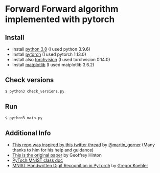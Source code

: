 # Forward Forward algorithm implemented with pytorch

## Install
- Install [python 3.8](https://www.python.org/downloads/) (I used python 3.9.6)
- Install [pytorch](https://pytorch.org/get-started/locally/) (I used pytorch 1.13.0)
- Install also [torchvision](https://pytorch.org/get-started/locally/) (I used torchvision 0.14.0)
- Install [matplotlib](https://matplotlib.org/stable/users/installing.html) (I used matplotlib 3.6.2)

## Check versions

```python
$ python3 check_versions.py
```

## Run

```python
$ python3 main.py
```

## Additional Info
- [This repo was inspired by this twitter thread](https://twitter.com/martin_gorner/status/1599755684941557761) by [@martin_gorner](https://twitter.com/martin_gorner) (Many thanks to him for his help and guidance)
- [This is the original paper](https://www.cs.toronto.edu/~hinton/FFA13.pdf) by Geoffrey Hinton
- [PyToch MNIST class doc](https://pytorch.org/vision/stable/generated/torchvision.datasets.MNIST.html)
- [MNIST Handwritten Digit Recognition in PyTorch](https://nextjournal.com/gkoehler/pytorch-mnist) by [Gregor Koehler](https://nextjournal.com/gkoehler)